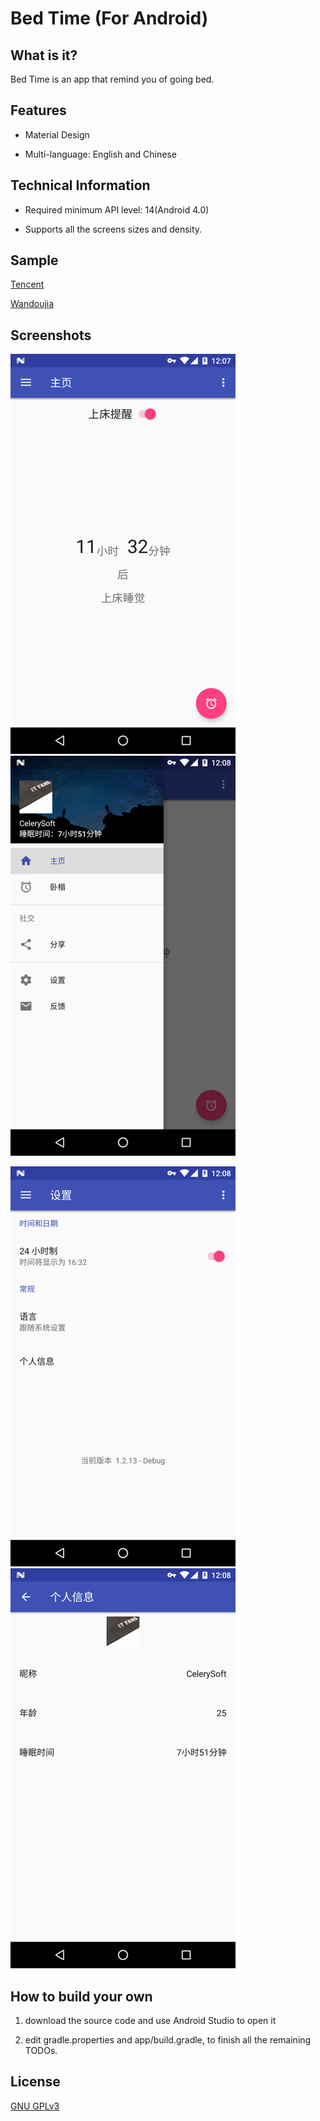# Bed Time (For Android)

## What is it?

Bed Time is an app that remind you of going bed.

## Features

* Material Design

* Multi-language: English and Chinese

## Technical Information

* Required minimum API level: 14(Android 4.0)

* Supports all the screens sizes and density.

## Sample

[Tencent](http://android.myapp.com/myapp/detail.htm?apkName=com.celerysoft.bedtime)

[Wandoujia](http://www.wandoujia.com/apps/com.celerysoft.bedtime)

## Screenshots

![01](https://raw.githubusercontent.com/celerysoft/README/master/BedTime/sc01.png)
![02](https://raw.githubusercontent.com/celerysoft/README/master/BedTime/sc02.png)

![03](https://raw.githubusercontent.com/celerysoft/README/master/BedTime/sc03.png)
![04](https://raw.githubusercontent.com/celerysoft/README/master/BedTime/sc04.png)

## How to build your own

1. download the source code and use Android Studio to open it

2. edit gradle.properties and app/build.gradle, to finish all the remaining TODOs.

## License

[GNU GPLv3](./LICENSE)
